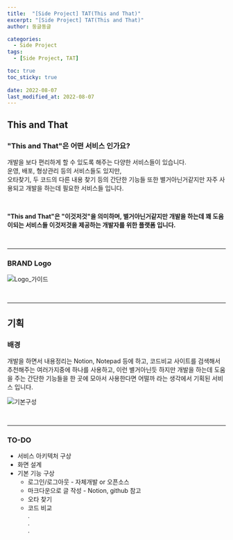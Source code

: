 ```yaml
---
title:  "[Side Project] TAT(This and That)"
excerpt: "[Side Project] TAT(This and That)"
author: 둥글동글

categories:
  - Side Project
tags:
  - [Side Project, TAT]

toc: true
toc_sticky: true
 
date: 2022-08-07
last_modified_at: 2022-08-07
---
```

## This and That


### **"This and That"은 어떤 서비스 인가요?**  
개발을 보다 편리하게 할 수 있도록 해주는 다양한 서비스들이 있습니다.  
운영, 배포, 형상관리 등의 서비스들도 있지만,  
오타찾기, 두 코드의 다른 내용 찾기 등의 간단한 기능들 또한 별거아닌거같지만 자주 사용되고 개발을 하는데 필요한 서비스들 입니다.  

&nbsp;  

**"This and That"은 "이것저것"을 의미하며, 별거아닌거같지만 개발을 하는데 꽤 도움이되는 서비스들 이것저것을 제공하는 개발자를 위한 플랫폼 입니다.**

&nbsp;  

---
### **BRAND Logo**

![Logo_가이드](https://user-images.githubusercontent.com/109357459/183289429-1d932d0e-429e-4679-99cb-b47521407b87.jpg)  

&nbsp;  

---
## **기획**  
### **배경**
개발을 하면서 내용정리는 Notion, Notepad 등에 하고, 코드비교 사이트를 검색해서 추천해주는 여러가지중에 하나를 사용하고, 이런 별거아닌듯 하지만 개발을 하는데 도움을 주는 간단한 기능들을 한 곳에 모아서 사용한다면 어떨까 라는 생각에서 기획된 서비스 입니다.  

![기본구성](https://user-images.githubusercontent.com/109357459/183293607-05fa90e8-1900-4f4a-a821-41683e15d451.jpg)



&nbsp;  

---
### **TO-DO**  
- 서비스 아키텍처 구상
- 화면 설계
- 기본 기능 구상
    - 로그인/로그아웃 - 자체개발 or 오픈소스
    - 마크다운으로 글 작성 - Notion, github 참고
    - 오타 찾기
    - 코드 비교   
    .  
    .  
    .  

